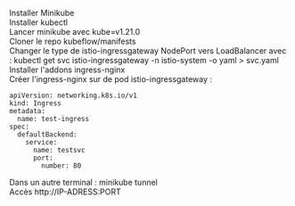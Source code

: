 Installer Minikube  
Installer kubectl  
Lancer minikube avec kube=v1.21.0  
Cloner le repo kubeflow/manifests  
Changer le type de istio-ingressgateway NodePort vers LoadBalancer avec : kubectl get svc istio-ingressgateway -n istio-system -o yaml > svc.yaml  
Installer l'addons ingress-nginx  
Créer l'ingress-nginx sur de pod istio-ingressgateway :  
```
apiVersion: networking.k8s.io/v1
kind: Ingress
metadata:
  name: test-ingress
spec:
  defaultBackend:
    service:
      name: testsvc
      port:
        number: 80
```
Dans un autre terminal : minikube tunnel  
Accès http://IP-ADRESS:PORT
